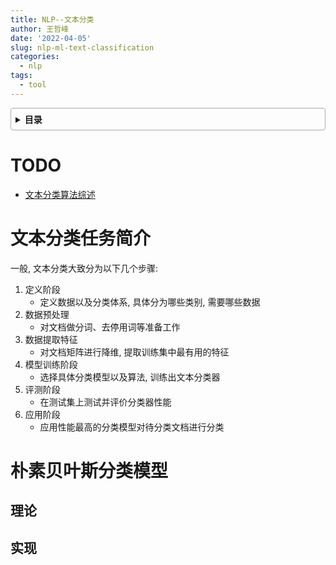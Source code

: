 ```yaml
---
title: NLP--文本分类
author: 王哲峰
date: '2022-04-05'
slug: nlp-ml-text-classification
categories:
  - nlp
tags:
  - tool
---
```


<style>
details {
    border: 1px solid #aaa;
    border-radius: 4px;
    padding: .5em .5em 0;
}
summary {
    font-weight: bold;
    margin: -.5em -.5em 0;
    padding: .5em;
}
details[open] {
    padding: .5em;
}
details[open] summary {
    border-bottom: 1px solid #aaa;
    margin-bottom: .5em;
}
</style>

<details><summary>目录</summary><p>

- [TODO](#todo)
- [文本分类任务简介](#文本分类任务简介)
- [朴素贝叶斯分类模型](#朴素贝叶斯分类模型)
  - [理论](#理论)
  - [实现](#实现)
</p></details><p></p>

# TODO

* [文本分类算法综述](https://mp.weixin.qq.com/s/nwYDRoMKYZ0xal9bRXCfHw)

# 文本分类任务简介

一般, 文本分类大致分为以下几个步骤:

1. 定义阶段
    - 定义数据以及分类体系, 具体分为哪些类别, 需要哪些数据
2. 数据预处理
    - 对文档做分词、去停用词等准备工作
3. 数据提取特征
    - 对文档矩阵进行降维, 提取训练集中最有用的特征
4. 模型训练阶段
    - 选择具体分类模型以及算法, 训练出文本分类器
5. 评测阶段
    - 在测试集上测试并评价分类器性能
6. 应用阶段
    - 应用性能最高的分类模型对待分类文档进行分类

# 朴素贝叶斯分类模型

## 理论


## 实现

